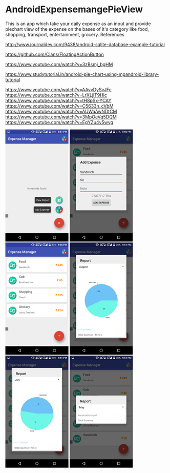 # AndroidExpensemangePieView

This is an app which take your daily expense as an input and provide piechart view of the expense on the bases of it's category
like food, shopping, transport, entertainment, grocery.
References

http://www.journaldev.com/9438/android-sqlite-database-example-tutorial

https://github.com/Clans/FloatingActionButton

https://www.youtube.com/watch?v=3zBsmj_bgHM

https://www.studytutorial.in/android-pie-chart-using-mpandroid-library-tutorial

https://www.youtube.com/watch?v=AAvvDySvJFc 
https://www.youtube.com/watch?v=LrXLjiT9HIc 
https://www.youtube.com/watch?v=tH8pSx-YCAY 
https://www.youtube.com/watch?v=C5633n_cVbM 
https://www.youtube.com/watch?v=AUWaAwNDtCM 
https://www.youtube.com/watch?v=3MpOeVq5DQM 
https://www.youtube.com/watch?v=EgYZu4v5wvg

<img src="images/Screenshot_2017-08-29-17-51-39.png" height=350/> <img src="images/Screenshot_2017-08-29-17-50-10.png" height=350/> <img src="images/Screenshot_2017-08-29-17-46-42.png" height=350/> <img src="images/Screenshot_2017-08-29-17-51-05.png" height=350/> <img src="images/Screenshot_2017-08-29-17-51-13.png" height=350/> <img src="images/Screenshot_2017-08-29-17-51-24.png" height=350/>
